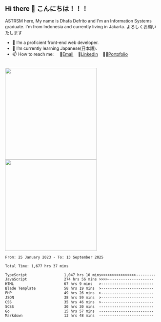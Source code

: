 ## Hi there 👋 こんにちは！！！
ASTRSM here, My name is Dhafa Defrito and I'm an Information Systems graduate. I'm from Indonesia and currently living in Jakarta. よろしくお願いたします

- 🔭 I’m a proficient front-end web developer.
- 🌱 I’m currently learning Japanese(日本語).
- 📫 How to reach me: &nbsp;&nbsp;&nbsp;&nbsp;📧[Email](ddefrito@gmail.com)&nbsp;&nbsp;&nbsp;&nbsp;💼[LinkedIn](https://www.linkedin.com/in/dhafad)&nbsp;&nbsp;&nbsp;&nbsp;👨‍🎨[Portofolio](https://ddefrito.vercel.app/)

<br>

<div align="left">
  <img src="https://media1.tenor.com/m/F96DSPtSiSgAAAAd/isekaijoucho-kamitsubaki.gif" height="300" />
	<a href="https://last.fm/user/nerumaeni"><img src="https://lastfm-recently-played.vercel.app/api?user=nerumaeni&count=5" height="300" /></a>
</div=

<!--START_SECTION:waka-->

```txt
From: 25 January 2023 - To: 13 September 2025

Total Time: 1,677 hrs 37 mins

TypeScript                 1,047 hrs 10 mins>>>>>>>>>>>>>>>>---------   62.42 %
JavaScript                 274 hrs 56 mins >>>>---------------------   16.39 %
HTML                       67 hrs 9 mins   >------------------------   04.00 %
Blade Template             58 hrs 19 mins  >------------------------   03.48 %
PHP                        49 hrs 26 mins  >------------------------   02.95 %
JSON                       38 hrs 59 mins  >------------------------   02.32 %
CSS                        35 hrs 46 mins  >------------------------   02.13 %
SCSS                       30 hrs 30 mins  -------------------------   01.82 %
Go                         15 hrs 57 mins  -------------------------   00.95 %
Markdown                   13 hrs 48 mins  -------------------------   00.82 %
```

<!--END_SECTION:waka-->
